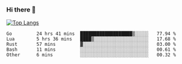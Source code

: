 ### Hi there 👋

<!--
**3Xpl0it3r/3Xpl0it3r** is a ✨ _special_ ✨ repository because its `README.md` (this file) appears on your GitHub profile.

Here are some ideas to get you started:

- 🔭 I’m currently working on ...
- 🌱 I’m currently learning ...
- 👯 I’m looking to collaborate on ...
- 🤔 I’m looking for help with ...
- 💬 Ask me about ...
- 📫 How to reach me: ...
- 😄 Pronouns: ...
- ⚡ Fun fact: ...
-->


[![Top Langs](https://github-readme-stats.vercel.app/api/top-langs/?username=3Xpl0it3r&layout=compact)](https://github.com/3Xpl0it3r/3Xpl0it3r)

<!--START_SECTION:waka-->

```text
Go         24 hrs 41 mins  ███████████████████▒░░░░░   77.94 %
Lua        5 hrs 36 mins   ████▒░░░░░░░░░░░░░░░░░░░░   17.68 %
Rust       57 mins         ▓░░░░░░░░░░░░░░░░░░░░░░░░   03.00 %
Bash       11 mins         ░░░░░░░░░░░░░░░░░░░░░░░░░   00.61 %
Other      6 mins          ░░░░░░░░░░░░░░░░░░░░░░░░░   00.32 %
```

<!--END_SECTION:waka-->
